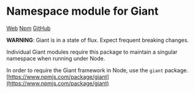 Namespace module for Giant
==========================

[Web](http://giantjs.org) [Npm](https://www.npmjs.com/~giantjs) [GitHub](https://github.com/giantjs)

**WARNING**: Giant is in a state of flux. Expect frequent breaking changes.

Individual Giant modules require this package to maintain a singular namespace when running under Node.

In order to require the Giant framework in Node, use the `giant` package. [https://www.npmjs.com/package/giant](https://www.npmjs.com/package/giant)
